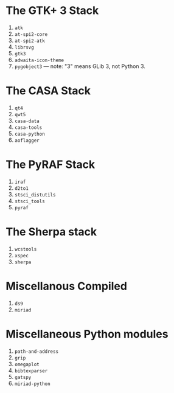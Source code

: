 The GTK+ 3 Stack
================

1. `atk`
1. `at-spi2-core`
1. `at-spi2-atk`
1. `librsvg`
1. `gtk3`
1. `adwaita-icon-theme`
1. `pygobject3` — note: "3" means GLib 3, not Python 3.


The CASA Stack
==============

1. `qt4`
1. `qwt5`
1. `casa-data`
1. `casa-tools`
1. `casa-python`
1. `aoflagger`


The PyRAF Stack
===============

1. `iraf`
1. `d2to1`
1. `stsci_distutils`
1. `stsci_tools`
1. `pyraf`


The Sherpa stack
================

1. `wcstools`
1. `xspec`
1. `sherpa`


Miscellanous Compiled
=====================

1. `ds9`
1. `miriad`


Miscellaneous Python modules
============================

1. `path-and-address`
1. `grip`
1. `omegaplot`
1. `bibtexparser`
1. `gatspy`
1. `miriad-python`
